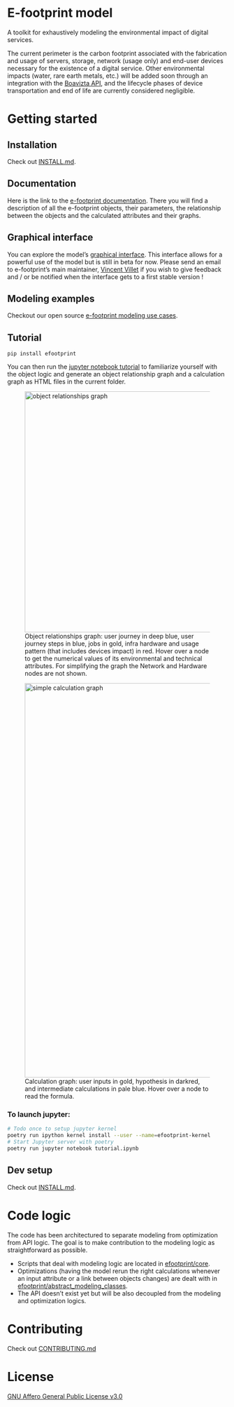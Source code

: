 # E-footprint model

A toolkit for exhaustively modeling the environmental impact of digital services.

The current perimeter is the carbon footprint associated with the fabrication and usage of servers, storage, network (usage only) and end-user devices necessary for the existence of a digital service. Other environmental impacts (water, rare earth metals, etc.) will be added soon through an integration with the [Boavizta API](https://github.com/Boavizta/boaviztapi), and the lifecycle phases of device transportation and end of life are currently considered negligible.

# Getting started

## Installation

Check out [INSTALL.md](INSTALL.md).

## Documentation

Here is the link to the [e-footprint documentation](https://boavizta.github.io/e-footprint/). There you will find a description of all the e-footprint objects, their parameters, the relationship between the objects and the calculated attributes and their graphs.

## Graphical interface

You can explore the model’s [graphical interface](hhttps://e-footprint-interface.nw.r.appspot.com/). This interface allows for a powerful use of the model but is still in beta for now. Please send an email to e-footprint’s main maintainer, [Vincent Villet](mailto:vincent.villet@publicissapient.com) if you wish to give feedback and / or be notified when the interface gets to a first stable version !

## Modeling examples

Checkout our open source [e-footprint modeling use cases](https://github.com/publicissapient-france/e-footprint-modelings).

## Tutorial

    pip install efootprint

You can then run the [jupyter notebook tutorial](tutorial.ipynb) to familiarize yourself with the object logic and generate an object relationship graph and a calculation graph as HTML files in the current folder.

<figure>
    <img src="images/obj_relationships_graph_example.png" width="550" alt="object relationships graph">
    <figcaption>Object relationships graph: user journey in deep blue, user journey steps in blue, jobs in gold, infra hardware and usage pattern (that includes devices impact) in red. Hover over a node to get the numerical values of its environmental and technical attributes. For simplifying the graph the Network and Hardware nodes are not shown.</figcaption>
</figure>

<figure>
    <img src="images/device_population_fab_footprint_calculus_graph_example.png" width="900" alt="simple calculation graph">
    <figcaption>Calculation graph: user inputs in gold, hypothesis in darkred, and intermediate calculations in pale blue. Hover over a node to read the formula.</figcaption>
</figure>

### To launch jupyter:

```sh
# Todo once to setup jupyter kernel
poetry run ipython kernel install --user --name=efootprint-kernel
# Start Jupyter server with poetry
poetry run jupyter notebook tutorial.ipynb
```

## Dev setup

Check out [INSTALL.md](./INSTALL.md).

# Code logic

The code has been architectured to separate modeling from optimization from API logic. The goal is to make contribution to the modeling logic as straightforward as possible.

- Scripts that deal with modeling logic are located in [efootprint/core](./efootprint/core).
- Optimizations (having the model rerun the right calculations whenever an input attribute or a link between objects changes) are dealt with in [efootprint/abstract_modeling_classes](./efootprint/abstract_modeling_classes).
- The API doesn’t exist yet but will be also decoupled from the modeling and optimization logics.

# Contributing

Check out [CONTRIBUTING.md](./CONTRIBUTING.md)

# License

[GNU Affero General Public License v3.0](./LICENSE)
